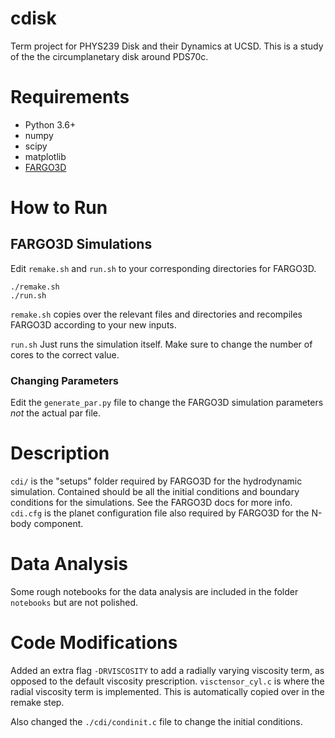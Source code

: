 # cdisk

Term project for PHYS239 Disk and their Dynamics at UCSD. This is a study of the the circumplanetary disk around PDS70c.

# Requirements
* Python 3.6+
* numpy
* scipy
* matplotlib
* [FARGO3D](https://fargo3d.bitbucket.io/)

# How to Run

## FARGO3D Simulations
Edit  `remake.sh` and `run.sh` to your corresponding directories for FARGO3D.
```
./remake.sh
./run.sh
```

`remake.sh` copies over the relevant files and directories and recompiles FARGO3D according to your new inputs.

`run.sh` Just runs the simulation itself. Make sure to change the number of cores to the correct value.

### Changing Parameters
Edit the `generate_par.py` file to change the FARGO3D simulation parameters *not* the actual par file.

# Description
`cdi/` is the "setups" folder required by FARGO3D for the hydrodynamic simulation. Contained should be all the initial conditions and boundary conditions for the simulations. See the FARGO3D docs for more info.
`cdi.cfg` is the planet configuration file also required by FARGO3D for the N-body component.

# Data Analysis
Some rough notebooks for the data analysis are included in the folder `notebooks` but are not polished.

# Code Modifications
Added an extra flag `-DRVISCOSITY` to add a radially varying viscosity term, as opposed to the default viscosity prescription. `visctensor_cyl.c` is where the radial viscosity term is implemented. This is automatically copied over in the remake step.

Also changed the `./cdi/condinit.c` file to change the initial conditions.
